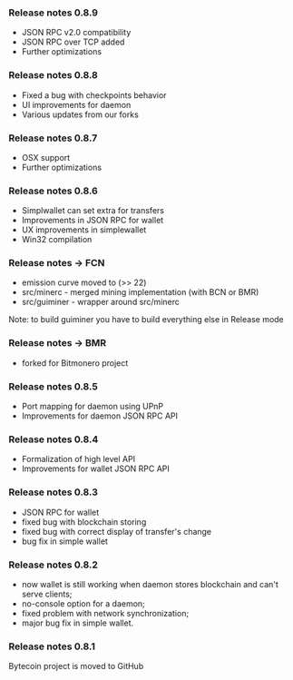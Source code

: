 ### Release notes 0.8.9

- JSON RPC v2.0 compatibility
- JSON RPC over TCP added
- Further optimizations

### Release notes 0.8.8

- Fixed a bug with checkpoints behavior
- UI improvements for daemon
- Various updates from our forks

### Release notes 0.8.7

- OSX support
- Further optimizations

### Release notes 0.8.6

- Simplwallet can set extra for transfers
- Improvements in JSON RPC for wallet
- UX improvements in simplewallet
- Win32 compilation

### Release notes -> FCN

- emission curve moved to (>> 22)
- src/minerc - merged mining implementation (with BCN or BMR)
- src/guiminer - wrapper around src/minerc

Note: to build guiminer you have to build everything else in Release mode

### Release notes -> BMR

- forked for Bitmonero project

### Release notes 0.8.5

- Port mapping for daemon using UPnP
- Improvements for daemon JSON RPC API

### Release notes 0.8.4

- Formalization of high level API
- Improvements for wallet JSON RPC API

### Release notes 0.8.3

- JSON RPC for wallet
- fixed bug with blockchain storing
- fixed bug with correct display of transfer's change 
- bug fix in simple wallet

### Release notes 0.8.2

- now wallet is still working when daemon stores blockchain and can't serve clients; 
- no-console option for a daemon; 
- fixed problem with network synchronization; 
- major bug fix in simple wallet. 

### Release notes 0.8.1

Bytecoin project is moved to GitHub
